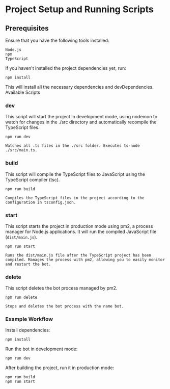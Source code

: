 # Project Setup and Running Scripts
## Prerequisites

Ensure that you have the following tools installed:

    Node.js
    npm
    TypeScript

If you haven't installed the project dependencies yet, run:

```
npm install
```

This will install all the necessary dependencies and devDependencies.
Available Scripts
### dev

This script will start the project in development mode, using nodemon to watch for changes in the ./src directory and automatically recompile the TypeScript files.

```
npm run dev
```

`Watches all .ts files in the ./src folder.
    Executes ts-node ./src/main.ts.`

### build

This script will compile the TypeScript files to JavaScript using the TypeScript compiler (tsc).
```
npm run build
```

`Compiles the TypeScript files in the project according to the configuration in tsconfig.json.`

### start

This script starts the project in production mode using pm2, a process manager for Node.js applications. It will run the compiled JavaScript file (`dist/main.js`).
```
npm run start
```

`Runs the dist/main.js file after the TypeScript project has been compiled.
    Manages the process with pm2, allowing you to easily monitor and restart the bot.`

### delete

This script deletes the bot process managed by pm2.
```
npm run delete
```
`Stops and deletes the bot process with the name bot.`

### Example Workflow

Install dependencies:
```
npm install
```
Run the bot in development mode:
```
npm run dev
```
After building the project, run it in production mode:
```
npm run build
npm run start
```
